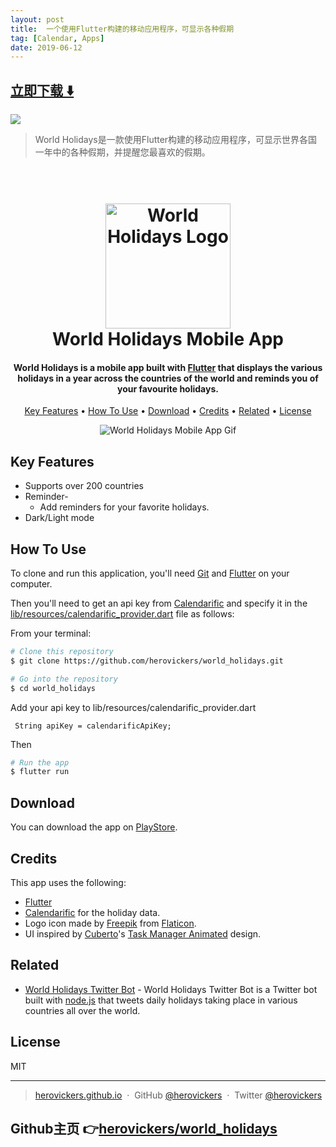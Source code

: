 ```yaml
---
layout: post
title:  一个使用Flutter构建的移动应用程序，可显示各种假期
tag: [Calendar, Apps]
date: 2019-06-12
---
```


 


## [立即下载 ️⬇️ ](https://codeload.github.com/herovickers/world_holidays/zip/master) 


 
![](https://flutterawesome.com/content/images/2019/05/World-Holidays.jpg)
 
>
> World Holidays是一款使用Flutter构建的移动应用程序，可显示世界各国一年中的各种假期，并提醒您最喜欢的假期。
>

 


<h1 align="center">
  <br>
  <a href="https://herovickers.github.io/#portfolio"><img src="https://raw.githubusercontent.com/herovickers/world_holidays/assets/worldholidaysmobileapp.png" alt="World Holidays Logo" width="200"/></a>
  <br>
  World Holidays Mobile App
  <br>
</h1>

<h4 align="center">World Holidays is a mobile app built with <a href="https://flutter.dev" target="_blank">Flutter</a> that displays the various holidays in a year across the countries of the world and reminds you of your favourite holidays.
</h4>

<p align="center">
  <a href="#key-features">Key Features</a> •
  <a href="#how-to-use">How To Use</a> •
 <a href="#download">Download</a> •
  <a href="#credits">Credits</a> •
  <a href="#related">Related</a> •
  <a href="#license">License</a>
</p>

<p align="center">
<img src="https://raw.githubusercontent.com/herovickers/world_holidays/assets/worldholidaysmobileapp.gif" alt="World Holidays Mobile App Gif" />
</p>

## Key Features

* Supports over 200 countries 
* Reminder-
  - Add reminders for your favorite holidays.
* Dark/Light mode

## How To Use

To clone and run this application, you'll need [Git](https://git-scm.com) and [Flutter](https://flutter.dev) on your computer. 

Then you'll need to get an api key from [Calendarific](https://calendarific.com) and specify it in the [lib/resources/calendarific_provider.dart](https://github.com/herovickers/world_holidays/blob/master/lib/resources/calendarific_provider.dart) file as follows:

    
    
    
   
From your terminal:

```bash
# Clone this repository
$ git clone https://github.com/herovickers/world_holidays.git

# Go into the repository
$ cd world_holidays
```


 Add your api key to lib/resources/calendarific_provider.dart 

     String apiKey = calendarificApiKey;
    
    

Then
```bash
# Run the app
$ flutter run
```


## Download

You can download the app on [PlayStore](https://play.google.com/store/apps/details?id=com.meninacave.worldholidays).

## Credits

This app uses the following:

- [Flutter](https://flutter.dev)
- [Calendarific](https://calendarific.com) for the holiday data.
- Logo icon made by [Freepik](https://www.freepik.com/) from [Flaticon](http://www.flaticon.com/ "Flaticon").
- UI inspired by [Cuberto](https://dribbble.com/cuberto)'s [Task Manager Animated](https://dribbble.com/shots/4890285-Task-Manager-Animated) design.

## Related

- [World Holidays Twitter Bot](https://github.com/herovickers/worldholidaysbot) - World Holidays Twitter Bot is a Twitter bot built with [node.js](https://nodejs.org/en/) that tweets daily holidays taking place in various countries all over the world.

<!--
## Support

<a href="https://www.buymeacoffee.com/5Zn8Xh3l9" target="_blank"><img src="https://www.buymeacoffee.com/assets/img/custom_images/purple_img.png" alt="Buy Me A Coffee" style="height: 41px !important;width: 174px !important;box-shadow: 0px 3px 2px 0px rgba(190, 190, 190, 0.5) !important;-webkit-box-shadow: 0px 3px 2px 0px rgba(190, 190, 190, 0.5) !important;" /></a>

<p>Or</p> 

<a href="https://www.patreon.com/amitmerchant">
	<img src="https://c5.patreon.com/external/logo/become_a_patron_button@2x.png" width="160"/>
</a>
-->

<!--
## You may also like...

- [World Holidays Twitter Bot](https://github.com/herovickers/worldholidaysbot) - World Holidays Twitter Bot is a Twitter bot built with [node.js](https://nodejs.org/en/) that tweets daily holidays taking place in various countries all over the world.
-->

## License

MIT

---

> [herovickers.github.io](https://herovickers.github.io) &nbsp;&middot;&nbsp;
> GitHub [@herovickers](https://github.com/herovickers) &nbsp;&middot;&nbsp;
> Twitter [@herovickers](https://twitter.com/herovickers)


## Github主页 👉[herovickers/world_holidays](http://github.com/herovickers/world_holidays)